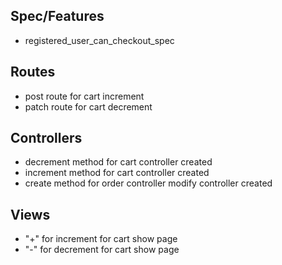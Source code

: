  ## Spec/Features ##
* registered_user_can_checkout_spec

## Routes ## 
* post route for cart increment
* patch route for cart decrement 

## Controllers ## 
* decrement method for cart controller created 
* increment method for cart controller created 
* create method for order controller modify controller created 

## Views ##
* "+" for increment for cart show page
* "-" for decrement for cart show page

